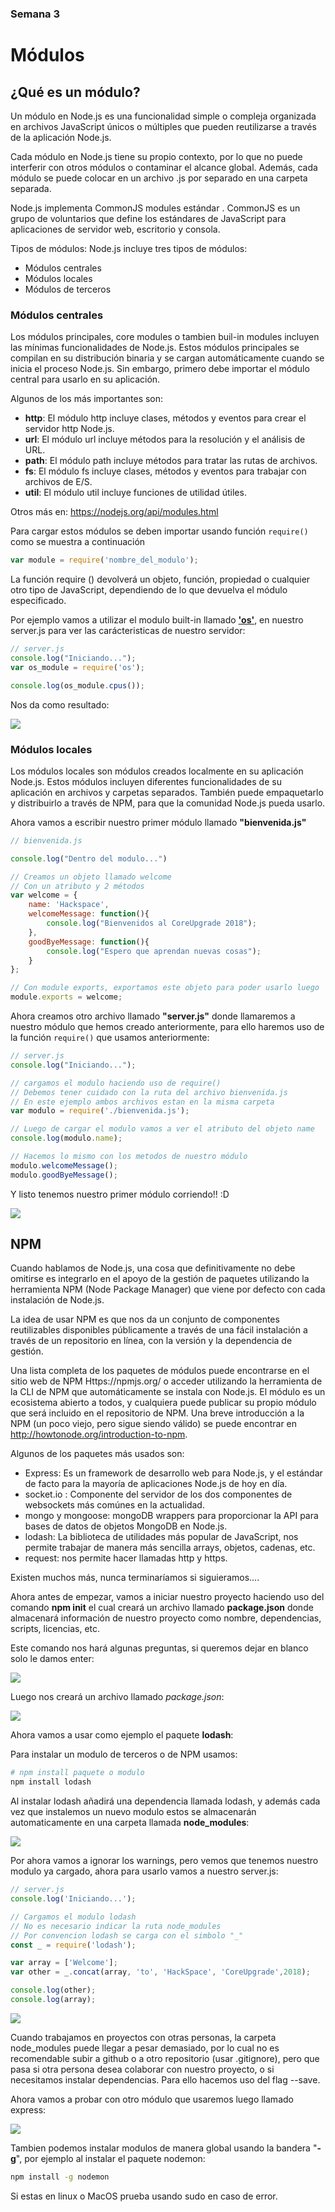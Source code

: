 <h3> Semana 3 </h3>
<h1> Módulos </h1>

<h2>¿Qué es un módulo?</h2>

Un módulo en Node.js es una funcionalidad simple o compleja organizada en archivos JavaScript únicos o múltiples que pueden reutilizarse a través de la aplicación Node.js.

Cada módulo en Node.js tiene su propio contexto, por lo que no puede interferir con otros módulos o contaminar el alcance global. Además, cada módulo se puede colocar en un archivo .js por separado en una carpeta separada.

Node.js implementa CommonJS modules estándar . CommonJS es un grupo de voluntarios que define los estándares de JavaScript para aplicaciones de servidor web, escritorio y consola.

Tipos de módulos:
Node.js incluye tres tipos de módulos:

* Módulos centrales
* Módulos locales
* Módulos de terceros

<h3> Módulos centrales </h3>

Los módulos principales, core modules o tambien buil-in modules incluyen las mínimas funcionalidades de Node.js. Estos módulos principales se compilan en su distribución binaria y se cargan automáticamente cuando se inicia el proceso Node.js. Sin embargo, primero debe importar el módulo central para usarlo en su aplicación.

Algunos de los más importantes son:

* __http__: El módulo http incluye clases, métodos y eventos para crear el servidor http Node.js.
* __url__: El módulo url incluye métodos para la resolución y el análisis de URL.
* __path__:	El módulo path incluye métodos para tratar las rutas de archivos.
* __fs__: El módulo fs incluye clases, métodos y eventos para trabajar con archivos de E/S.
* __util__:	El módulo util incluye funciones de utilidad útiles.

Otros más en: https://nodejs.org/api/modules.html

Para cargar estos módulos se deben importar usando función `require()` como se muestra a continuación

```javascript
var module = require('nombre_del_modulo');
```

La función require () devolverá un objeto, función, propiedad o cualquier otro tipo de JavaScript, dependiendo de lo que devuelva el módulo especificado.

Por ejemplo vamos a utilizar el modulo built-in llamado [__'os'__](https://nodejs.org/api/os.html), en nuestro server.js para ver las carácteristicas de nuestro servidor:

```javascript
// server.js
console.log("Iniciando...");
var os_module = require('os');

console.log(os_module.cpus());
```

Nos da como resultado:

<p align-text="center">
    <img src="img/node4.png">
</p>

<h3> Módulos locales </h3>

Los módulos locales son módulos creados localmente en su aplicación Node.js. Estos módulos incluyen diferentes funcionalidades de su aplicación en archivos y carpetas separados. También puede empaquetarlo y distribuirlo a través de NPM, para que la comunidad Node.js pueda usarlo.

Ahora vamos a escribir nuestro primer módulo llamado __"bienvenida.js"__

```javascript
// bienvenida.js

console.log("Dentro del modulo...")

// Creamos un objeto llamado welcome
// Con un atributo y 2 métodos
var welcome = {
    name: 'Hackspace',
    welcomeMessage: function(){
        console.log("Bienvenidos al CoreUpgrade 2018");
    },
    goodByeMessage: function(){
        console.log("Espero que aprendan nuevas cosas");
    }
};

// Con module exports, exportamos este objeto para poder usarlo luego
module.exports = welcome;
```

Ahora creamos otro archivo llamado __"server.js"__ donde llamaremos a nuestro módulo que hemos creado  anteriormente, para ello haremos uso de la función `require()` que usamos anteriormente:

```javascript
// server.js
console.log("Iniciando...");

// cargamos el modulo haciendo uso de require()
// Debemos tener cuidado con la ruta del archivo bienvenida.js
// En este ejemplo ambos archivos estan en la misma carpeta
var modulo = require('./bienvenida.js');

// Luego de cargar el modulo vamos a ver el atributo del objeto name
console.log(modulo.name);

// Hacemos lo mismo con los metodos de nuestro módulo
modulo.welcomeMessage();
modulo.goodByeMessage();
```

Y listo tenemos nuestro primer módulo corriendo!! :D

<p align-text="center">
    <img src="img/node3.png">
</p>

<h2>NPM</h2>

Cuando hablamos de Node.js, una cosa que definitivamente no debe omitirse es integrarlo en el apoyo de la gestión de paquetes utilizando la herramienta NPM (Node Package Manager) que viene por defecto con cada instalación de Node.js.

La idea de usar NPM es que nos da un conjunto de componentes reutilizables disponibles públicamente a través de una fácil instalación a través de un repositorio en línea, con la versión y la dependencia de gestión.

Una lista completa de los paquetes de módulos puede encontrarse en el sitio web de NPM Https://npmjs.org/ o acceder utilizando la herramienta de la CLI de NPM que automáticamente se instala con Node.js. El módulo es un ecosistema abierto a todos, y cualquiera puede publicar su propio módulo que será incluido en el repositorio de NPM. Una breve introducción a la NPM (un poco viejo, pero sigue siendo válido) se puede encontrar en http://howtonode.org/introduction-to-npm.

Algunos de los paquetes más usados son:

* Express: Es un framework de desarrollo web para Node.js, y el estándar de facto para la mayoría de aplicaciones Node.js de hoy en día.
* socket.io : Componente del servidor de los dos componentes de websockets más comúnes en la actualidad.
* mongo y mongoose: mongoDB wrappers para proporcionar la API para bases de datos de objetos MongoDB en Node.js.
* lodash: La biblioteca de utilidades más popular de JavaScript, nos permite trabajar de manera más sencilla arrays, objetos, cadenas, etc.
* request: nos permite hacer llamadas http y https.

Existen muchos más, nunca terminaríamos si siguieramos....

Ahora antes de empezar, vamos a iniciar nuestro proyecto haciendo uso del comando __npm init__ el cual creará un archivo llamado __package.json__ donde almacenará información de nuestro proyecto como nombre, dependencias, scripts, licencias, etc.

Este comando nos hará algunas preguntas, si queremos dejar en blanco solo le damos enter:

<p align-text="center">
    <img src="img/node7.png">
</p>

Luego nos creará un archivo llamado _package.json_:

<p align-text="center">
    <img src="img/node8.png">
</p>

Ahora vamos a usar como ejemplo el paquete __lodash__:

Para instalar un modulo de terceros o de NPM usamos:

```bash
# npm install paquete o modulo
npm install lodash
```

Al instalar lodash añadirá una dependencia llamada lodash, y además cada vez que instalemos un nuevo modulo estos se almacenarán automaticamente en una carpeta llamada __node_modules__:

<p align-text="center">
    <img src="img/node5.png">
</p>

Por ahora vamos a ignorar los warnings, pero vemos que tenemos nuestro modulo ya cargado, ahora para usarlo vamos a nuestro server.js:

```javascript
// server.js
console.log('Iniciando...');

// Cargamos el modulo lodash
// No es necesario indicar la ruta node_modules
// Por convencion lodash se carga con el simbolo "_"
const _ = require('lodash');

var array = ['Welcome'];
var other = _.concat(array, 'to', 'HackSpace', 'CoreUpgrade',2018);

console.log(other);
console.log(array);
```

<p align-text="center">
    <img src="img/node6.png">
</p>

Cuando trabajamos en proyectos con otras personas, la carpeta node_modules puede llegar a pesar demasiado, por lo cual no es recomendable subir a github o a otro repositorio (usar .gitignore), pero que pasa si otra persona desea colaborar con nuestro proyecto, o si necesitamos instalar dependencias. Para ello hacemos uso del flag --save.

Ahora vamos a probar con otro módulo que usaremos luego llamado express:

<p align-text="center">
    <img src="img/node9.png">
</p>

Tambien podemos instalar modulos de manera global usando la bandera "__-g__", por ejemplo al instalar el paquete nodemon:

```bash
npm install -g nodemon
```
Si estas en linux o MacOS prueba usando sudo en caso de error.



